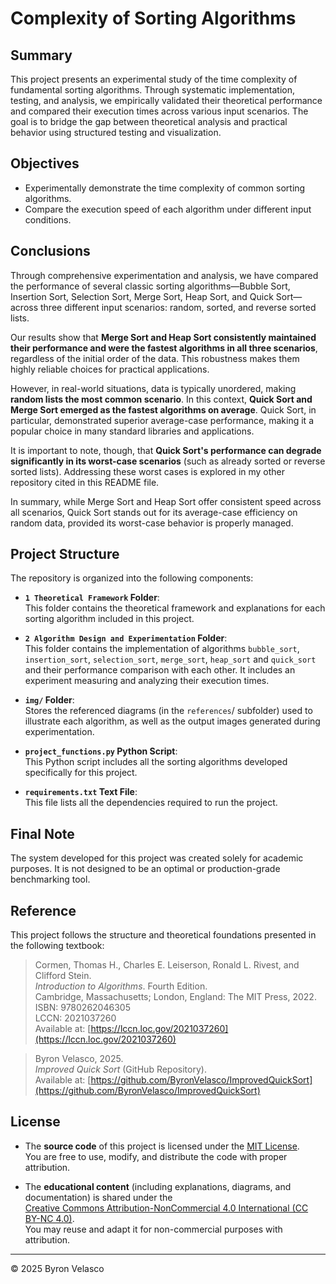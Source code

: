 # **Complexity of Sorting Algorithms**

## **Summary**

This project presents an experimental study of the time complexity of fundamental sorting algorithms. Through systematic implementation, testing, and analysis, we empirically validated their theoretical performance and compared their execution times across various input scenarios. The goal is to bridge the gap between theoretical analysis and practical behavior using structured testing and visualization.

## **Objectives**

- Experimentally demonstrate the time complexity of common sorting algorithms.
- Compare the execution speed of each algorithm under different input conditions.

## **Conclusions**

Through comprehensive experimentation and analysis, we have compared the performance of several classic sorting algorithms—Bubble Sort, Insertion Sort, Selection Sort, Merge Sort, Heap Sort, and Quick Sort—across three different input scenarios: random, sorted, and reverse sorted lists.

Our results show that **Merge Sort and Heap Sort consistently maintained their performance and were the fastest algorithms in all three scenarios**, regardless of the initial order of the data. This robustness makes them highly reliable choices for practical applications.

However, in real-world situations, data is typically unordered, making **random lists the most common scenario**. In this context, **Quick Sort and Merge Sort emerged as the fastest algorithms on average**. Quick Sort, in particular, demonstrated superior average-case performance, making it a popular choice in many standard libraries and applications.

It is important to note, though, that **Quick Sort's performance can degrade significantly in its worst-case scenarios** (such as already sorted or reverse sorted lists). Addressing these worst cases is explored in my other repository cited in this README file.

In summary, while Merge Sort and Heap Sort offer consistent speed across all scenarios, Quick Sort stands out for its average-case efficiency on random data, provided its worst-case behavior is properly managed.

## **Project Structure**

The repository is organized into the following components:

- **`1 Theoretical Framework` Folder**:   
  This folder contains the theoretical framework and explanations for each sorting algorithm included in this project.

- **`2 Algorithm Design and Experimentation` Folder**:  
  This folder contains the implementation of algorithms `bubble_sort`, `insertion_sort`, `selection_sort`, `merge_sort`, `heap_sort` and `quick_sort` and their performance comparison with each other. It includes an experiment measuring and analyzing their execution times.

- **`img/` Folder**:  
  Stores the referenced diagrams (in the `references`/ subfolder) used to illustrate each algorithm, as well as the output images generated during experimentation.

- **`project_functions.py` Python Script**:   
  This Python script includes all the sorting algorithms developed specifically for this project.

- **`requirements.txt` Text File**:   
This file lists all the dependencies required to run the project.

## **Final Note**

The system developed for this project was created solely for academic purposes. It is not designed to be an optimal or production-grade benchmarking tool.

## **Reference**

This project follows the structure and theoretical foundations presented in the following textbook:

> Cormen, Thomas H., Charles E. Leiserson, Ronald L. Rivest, and Clifford Stein.  
> *Introduction to Algorithms*. Fourth Edition.  
> Cambridge, Massachusetts; London, England: The MIT Press, 2022.  
> ISBN: 9780262046305  
> LCCN: 2021037260  
> Available at: [https://lccn.loc.gov/2021037260](https://lccn.loc.gov/2021037260)

> Byron Velasco, 2025.  
> *Improved Quick Sort* (GitHub Repository).  
> Available at: [https://github.com/ByronVelasco/ImprovedQuickSort](https://github.com/ByronVelasco/ImprovedQuickSort)

## **License**

- The **source code** of this project is licensed under the [MIT License](./LICENSE).  
  You are free to use, modify, and distribute the code with proper attribution.

- The **educational content** (including explanations, diagrams, and documentation) is shared under the  
  [Creative Commons Attribution-NonCommercial 4.0 International (CC BY-NC 4.0)](https://creativecommons.org/licenses/by-nc/4.0/).  
  You may reuse and adapt it for non-commercial purposes with attribution.

---

© 2025 Byron Velasco